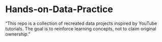 # Hands-on-Data-Practice
“This repo is a collection of recreated data projects inspired by YouTube tutorials.
The goal is to reinforce learning concepts, not to claim original ownership.”
